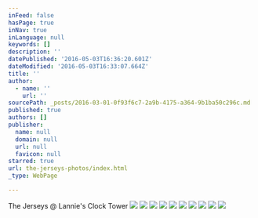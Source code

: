 ```yaml
---
inFeed: false
hasPage: true
inNav: true
inLanguage: null
keywords: []
description: ''
datePublished: '2016-05-03T16:36:20.601Z'
dateModified: '2016-05-03T16:33:07.664Z'
title: ''
author:
  - name: ''
    url: ''
sourcePath: _posts/2016-03-01-0f93f6c7-2a9b-4175-a364-9b1ba50c296c.md
published: true
authors: []
publisher:
  name: null
  domain: null
  url: null
  favicon: null
starred: true
url: the-jerseys-photos/index.html
_type: WebPage

---
```

The Jerseys @ Lannie's Clock Tower
![](https://s3-us-west-2.amazonaws.com/the-grid-img/p/803a0568da668daa764638e9a44cc8f669bf0fbc.jpg)
![](https://s3-us-west-2.amazonaws.com/the-grid-img/p/d2d7c553942dff7d79906609d0820fe1f6eca9d0.jpg)
![](https://the-grid-user-content.s3-us-west-2.amazonaws.com/516f1428-827d-4d29-835b-19ee17254078.jpg)
![](https://the-grid-user-content.s3-us-west-2.amazonaws.com/d09e7b42-bf31-40ae-b675-6b96334681ed.jpg)
![](https://the-grid-user-content.s3-us-west-2.amazonaws.com/559fc3cc-9c48-43c4-a707-749f94517ce9.jpg)
![](https://s3-us-west-2.amazonaws.com/the-grid-img/p/5a9c02c834e2022d31df6cc410499ab64984bc13.jpg)
![](https://s3-us-west-2.amazonaws.com/the-grid-img/p/7d8ef4e6c9b5381a0764fc6fcbe9e27f3b37dbda.jpg)
![](https://s3-us-west-2.amazonaws.com/the-grid-img/p/ea9d2f1a4541cd56f512d26ec7e8467c5594e2eb.jpg)
![](https://s3-us-west-2.amazonaws.com/the-grid-img/p/010e75228926de21f12e20bd75d4c890c01722ce.jpg)
![](https://the-grid-user-content.s3-us-west-2.amazonaws.com/5b82615c-79b7-4b6e-adb9-fbe59d16e367.jpg)